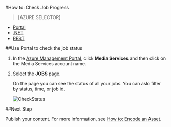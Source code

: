 <properties 
	pageTitle="How to Check Job Progress using the Azure Management Portal" 
	description="Learn how to track job progress using the Azure Management Portal." 
	services="media-services" 
	documentationCenter="" 
	authors="juliako" 
	manager="dwrede" 
	editor=""/>

<tags
	ms.service="media-services"
	ms.date="12/04/2015"
	wacn.date=""/>

#How to: Check Job Progress

> [AZURE.SELECTOR]
- [Portal](/documentation/articles/media-services-portal-check-job-progress)
- [.NET](/documentation/articles/media-services-check-job-progress)
- [REST](/documentation/articles/media-services-rest-check-job-progress)

##Use Portal to check the job status

1. In the [Azure Management Portal](http://manage.windowsazure.cn), click **Media Services** and then click on the Media Services account name.
2. Select the **JOBS** page. 

	On the page you can see the status of  all your jobs. You can aslo filter by status, time, or job id.

	![CheckStatus][checkstatus]


<!-- deleted by customization
##Media Services learning paths

[AZURE.INCLUDE [media-services-learning-paths-include](../includes/media-services-learning-paths-include.md)]

##Provide feedback

[AZURE.INCLUDE [media-services-user-voice-include](../includes/media-services-user-voice-include.md)]

-->

##Next Step

Publish your content. For more information, see [How to: Encode an Asset](/documentation/articles/media-services-manage-content#publish). 


[checkstatus]: ./media/media-services-portal-check-job-progress/media-services-monitor-job-progress.png
 